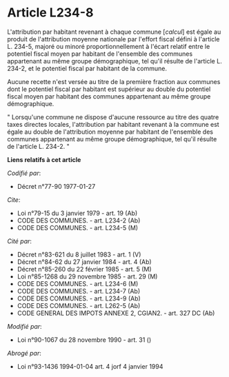 # Article L234-8

L'attribution par habitant revenant à chaque commune [*calcul*] est égale au produit de l'attribution moyenne nationale par
l'effort fiscal défini à l'article L. 234-5, majoré ou minoré proportionnellement à l'écart relatif entre le potentiel fiscal
moyen par habitant de l'ensemble des communes appartenant au même groupe démographique, tel qu'il résulte de l'article L.
234-2, et le potentiel fiscal par habitant de la commune.

Aucune recette n'est versée au titre de la première fraction aux communes dont le potentiel fiscal par habitant est supérieur
au double du potentiel fiscal moyen par habitant des communes appartenant au même groupe démographique.

" Lorsqu'une commune ne dispose d'aucune ressource au titre des quatre taxes directes locales, l'attribution par habitant
revenant à la commune est égale au double de l'attribution moyenne par habitant de l'ensemble des communes appartenant au
même groupe démographique, tel qu'il résulte de l'article L. 234-2. "

**Liens relatifs à cet article**

_Codifié par_:

  - Décret n°77-90 1977-01-27

_Cite_:

  - Loi n°79-15 du 3 janvier 1979 - art. 19 (Ab)
  - CODE DES COMMUNES. - art. L234-2 (Ab)
  - CODE DES COMMUNES. - art. L234-5 (M)

_Cité par_:

  - Décret n°83-621 du 8 juillet 1983 - art. 1 (V)
  - Décret n°84-62 du 27 janvier 1984 - art. 4 (Ab)
  - Décret n°85-260 du 22 février 1985 - art. 5 (M)
  - Loi n°85-1268 du 29 novembre 1985 - art. 29 (M)
  - CODE DES COMMUNES. - art. L234-6 (M)
  - CODE DES COMMUNES. - art. L234-7 (Ab)
  - CODE DES COMMUNES. - art. L234-9 (Ab)
  - CODE DES COMMUNES. - art. L262-5 (Ab)
  - CODE GENERAL DES IMPOTS ANNEXE 2, CGIAN2. - art. 327 DC (Ab)

_Modifié par_:

  - Loi n°90-1067 du 28 novembre 1990 - art. 31 ()

_Abrogé par_:

  - Loi n°93-1436 1994-01-04 art. 4 jorf 4 janvier 1994
